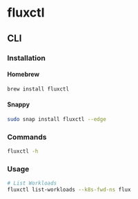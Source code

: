 # fluxctl

<!--
https://github.com/dtherhtun/gitactions-env/blob/main/setup/README.md
-->

## CLI

### Installation

#### Homebrew

```sh
brew install fluxctl
```

#### Snappy

```sh
sudo snap install fluxctl --edge
```

### Commands

```sh
fluxctl -h
```

### Usage

```sh
# List Workloads
fluxctl list-workloads --k8s-fwd-ns flux
```
